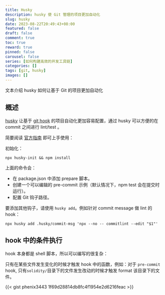 ```yaml
---
title: Husky
description: husky 使 Git 管理的项目更加自动化
slug: husky
date: 2023-08-22T20:49:43+08:00
featured: false
draft: false
comment: true
toc: true
reward: true
pinned: false
carousel: false
series: [如何构建高效的开发工具链]
categories: []
tags: [git, husky]
images: []
---
```


文本介绍 husky 如何让基于 Git 的项目更加自动化

<!--more-->

## 概述

[husky](https://typicode.github.io/husky/) 让基于 [git hook](https://git-scm.com/book/zh/v2/%E8%87%AA%E5%AE%9A%E4%B9%89-Git-Git-%E9%92%A9%E5%AD%90) 的项目自动化更加容易配置，通过 husky 可以方便的在 commit 之间进行 lint/test 。

简要阅读 [官方指南](https://typicode.github.io/husky/getting-started.html) 即可上手使用：

初始化：

```shell
npx husky-init && npm install
```

上面的命令会：

- 在 package.json 中添加 prepare 脚本。
- 创建一个可以编辑的 pre-commit 示例（默认情况下，npm test 会在提交时运行）。
- 配置 Git 钩子路径。

要添加其他钩子，请使用 `husky add`。例如针对 commit message 做 lint 的 hook：

```shell
npx husky add .husky/commit-msg 'npx --no -- commitlint --edit "$1"'
```

## hook 中的条件执行

hook 本身都是 shell 脚本，所以可以编写的很复杂：

只有在某些文件发生变化的时候才触发 hook 中的函数，例如：对于 `pre-commit` hook, 只有`solidity/`目录下的文件发生改动的时候才触发 format 该目录下的文件。

{{< gist phenix3443 1f69d28814db8fc4f1954e2d6216feac >}}
